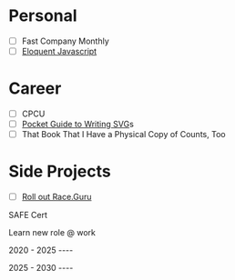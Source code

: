 # Personal
- [ ] Fast Company Monthly
- [ ] [Eloquent Javascript](http://eloquentjavascript.net/)

# Career

- [ ] CPCU
- [ ] [Pocket Guide to Writing SVG](http://svgpocketguide.com/book/)s
- [ ] That Book That I Have a Physical Copy of Counts, Too

# Side Projects

- [ ] [Roll out Race.Guru](http://race.guru/)



SAFE Cert


Learn new role @ work



2020 - 2025 ----


2025 - 2030 ----
